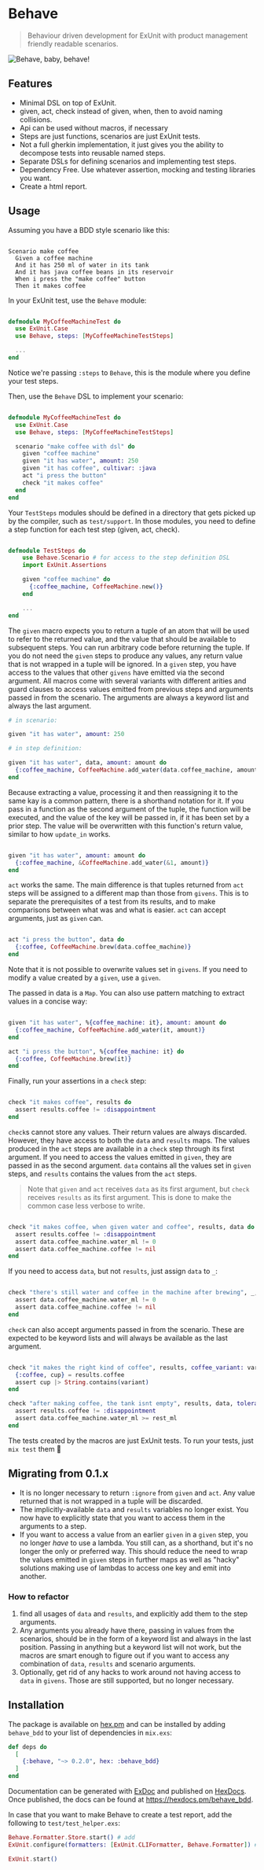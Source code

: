# Behave
> Behaviour driven development for ExUnit with product management friendly readable scenarios.

![Behave, baby, behave!](https://i.giphy.com/3o7bu1iM5MSwG2y7NS.gif)

## Features

* Minimal DSL on top of ExUnit.
* given, act, check instead of given, when, then to avoid naming collisions.
* Api can be used without macros, if necessary
* Steps are just functions, scenarios are just ExUnit tests.
* Not a full gherkin implementation, it just gives you the ability to decompose tests into reusable named steps.
* Separate DSLs for defining scenarios and implementing test steps.
* Dependency Free. Use whatever assertion, mocking and testing libraries you want.
* Create a html report.

## Usage

Assuming you have a BDD style scenario like this:

```Gherkin

Scenario make coffee
  Given a coffee machine
  And it has 250 ml of water in its tank
  And it has java coffee beans in its reservoir
  When i press the "make coffee" button
  Then it makes coffee

```

In your ExUnit test, use the `Behave` module:

```elixir

defmodule MyCoffeeMachineTest do
  use ExUnit.Case
  use Behave, steps: [MyCoffeeMachineTestSteps]

  ...
end

```

Notice we're passing `:steps` to `Behave`, this is the module where you define your test steps.

Then, use the `Behave` DSL to implement your scenario:

```elixir

defmodule MyCoffeeMachineTest do
  use ExUnit.Case
  use Behave, steps: [MyCoffeeMachineTestSteps]

  scenario "make coffee with dsl" do
    given "coffee machine"
    given "it has water", amount: 250
    given "it has coffee", cultivar: :java
    act "i press the button"
    check "it makes coffee"
  end
end

```
Your `TestSteps` modules should be defined in a directory that gets picked up by the compiler, such as `test/support`.
In those modules, you need to define a step function for each test step (given, act, check).

```elixir

defmodule TestSteps do
    use Behave.Scenario # for access to the step definition DSL
    import ExUnit.Assertions

    given "coffee machine" do
      {:coffee_machine, CoffeeMachine.new()}
    end

    ...
end

```

The `given` macro expects you to return a tuple of an atom that will be used to refer to the returned value, and the value that should be available to subsequent steps.
You can run arbitrary code before returning the tuple. If you do not need the `given` steps to produce any values, any return value that is not wrapped in a tuple will be ignored.
In a `given` step, you have access to the values that other `givens` have emitted via the second argument. All macros come with several variants with different arities and guard clauses to access values emitted from previous steps and arguments passed in from the scenario. The arguments are always a keyword list and always the last argument. 

```elixir
# in scenario:

given "it has water", amount: 250

# in step definition:

given "it has water", data, amount: amount do
  {:coffee_machine, CoffeeMachine.add_water(data.coffee_machine, amount)}
end

```

Because extracting a value, processing it and then reassigning it to the same kay is a common pattern, there is a shorthand notation for it.
If you pass in a function as the second argument of the tuple, the function will be executed, and the value of the key will be passed in, if it has been set by a prior step.
The value will be overwritten with this function's return value, similar to how `update_in` works.

```elixir

given "it has water", amount: amount do
  {:coffee_machine, &CoffeeMachine.add_water(&1, amount)}
end

```

`act` works the same. The main difference is that tuples returned from `act` steps will be assigned to a different map than those from `givens`. This is to separate the prerequisites of a test from its results, and to make comparisons between what was and what is easier.
`act` can accept arguments, just as `given` can.

```elixir

act "i press the button", data do
  {:coffee, CoffeeMachine.brew(data.coffee_machine)}
end

```
Note that it is not possible to overwrite values set in `givens`. If you need to modify a value created by a `given`, use a `given`. 

The passed in data is a `Map`. You can also use pattern matching to extract values in a concise way:

```elixir

given "it has water", %{coffee_machine: it}, amount: amount do
  {:coffee_machine, CoffeeMachine.add_water(it, amount)}
end

act "i press the button", %{coffee_machine: it} do
  {:coffee, CoffeeMachine.brew(it)}
end

```

Finally, run your assertions in a `check` step:

```elixir

check "it makes coffee", results do
  assert results.coffee != :disappointment
end

```

`check`s cannot store any values. Their return values are always discarded. However, they have access to both the `data` and `results` maps. 
The values produced in the `act` steps are available in a `check` step through its first argument. 
If you need to access the values emitted in `given`, they are passed in as the second argument.
`data` contains all the values set in `given` steps, and `results` contains the values from the `act` steps.

> Note that `given` and `act` receives `data` as its first argument, but `check` receives `results` as its first argument. This is done to make the common case less verbose to write. 

```elixir

check "it makes coffee, when given water and coffee", results, data do
  assert results.coffee != :disappointment
  assert data.coffee_machine.water_ml != 0
  assert data.coffee_machine.coffee != nil
end

```
If you need to access `data`, but not `results`, just assign `data` to `_`:

```elixir

check "there's still water and coffee in the machine after brewing", _, data do
  assert data.coffee_machine.water_ml != 0
  assert data.coffee_machine.coffee != nil
end

```

`check` can also accept arguments passed in from the scenario. These are expected to be keyword lists and will always be available as the last argument.

```elixir

check "it makes the right kind of coffee", results, coffee_variant: variant do
  {:coffee, cup} = results.coffee
  assert cup |> String.contains(variant)
end

check "after making coffee, the tank isnt empty", results, data, tolerable_water_remaining: rest_ml do
  assert results.coffee != :disappointment
  assert data.coffee_machine.water_ml >= rest_ml
end

```

The tests created by the macros are just ExUnit tests.
To run your tests, just `mix test` them 🎉

## Migrating from 0.1.x

* It is no longer necessary to return `:ignore` from `given` and `act`. Any value returned that is not wrapped in a tuple will be discarded.
* The implicitly-available `data` and `results` variables no longer exist. You now have to explicitly state that you want to access them in the arguments to a step. 
* If you want to access a value from an earlier `given` in a `given` step, you no longer _have_ to use a lambda. You still can, as a shorthand, but it's no longer the only or preferred way. This should reduce the need to wrap the values emitted in `given` steps in further maps as well as "hacky" solutions making use of lambdas to access one key and emit into another.

### How to refactor

1) find all usages of `data` and `results`, and explicitly add them to the step arguments. 
2) Any arguments you already have there, passing in values from the scenarios, should be in the form of a keyword list and always in the last position. Passing in anything but a keyword list will not work, but the macros are smart enough to figure out if you want to access any combination of `data`, `results` and scenario arguments.
3) Optionally, get rid of any hacks to work around not having access to `data` in `givens`. Those are still supported, but no longer necessary.

## Installation

The package is available on [hex.pm](https://hex.pm/packages/behave_bdd) and can be installed
by adding `behave_bdd` to your list of dependencies in `mix.exs`:

```elixir
def deps do
  [
    {:behave, "~> 0.2.0", hex: :behave_bdd}
  ]
end
```

Documentation can be generated with [ExDoc](https://github.com/elixir-lang/ex_doc)
and published on [HexDocs](https://hexdocs.pm). Once published, the docs can
be found at <https://hexdocs.pm/behave_bdd>.

In case that you want to make Behave to create a test report, add the following to `test/test_helper.exs`:

```elixir
Behave.Formatter.Store.start() # add
ExUnit.configure(formatters: [ExUnit.CLIFormatter, Behave.Formatter]) # add

ExUnit.start()
```
